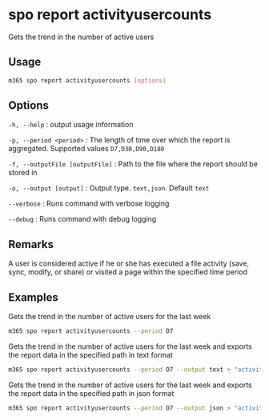 # spo report activityusercounts

Gets the trend in the number of active users

## Usage

```sh
m365 spo report activityusercounts [options]
```

## Options

`-h, --help`
: output usage information

`-p, --period <period>`
: The length of time over which the report is aggregated. Supported values `D7,D30,D90,D180`

`-f, --outputFile [outputFile]`
: Path to the file where the report should be stored in

`-o, --output [output]`
: Output type. `text,json`. Default `text`

`--verbose`
: Runs command with verbose logging

`--debug`
: Runs command with debug logging

## Remarks

A user is considered active if he or she has executed a file activity (save, sync, modify, or share) or visited a page within the specified time period

## Examples

Gets the trend in the number of active users for the last week

```sh
m365 spo report activityusercounts --period D7
```

Gets the trend in the number of active users for the last week and exports the report data in the specified path in text format

```sh
m365 spo report activityusercounts --period D7 --output text > "activityusercounts.txt"
```

Gets the trend in the number of active users for the last week and exports the report data in the specified path in json format

```sh
m365 spo report activityusercounts --period D7 --output json > "activityusercounts.json"
```
